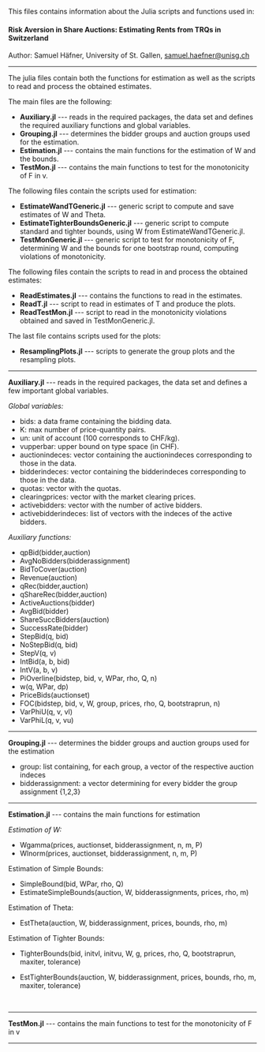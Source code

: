 This files contains information about the Julia scripts and functions used in:

#### **Risk Aversion in Share Auctions: Estimating Rents from TRQs in Switzerland**

Author: Samuel Häfner, University of St. Gallen, [samuel.haefner@unisg.ch](mailto:samuel.haefner@unisg.ch) 

------

The julia files contain both the functions for estimation as well as the scripts to read and process the obtained estimates.

The main files are the following:

- **Auxiliary.jl** --- reads in the required packages, the data set and defines the required auxiliary functions and  global variables.
- **Grouping.jl** --- determines the bidder groups and auction groups used for the estimation.
- **Estimation.jl** --- contains the main functions for the estimation of W and the bounds.
- **TestMon.jl** --- contains the main functions to test for the monotonicity of F in v.

The following files contain the scripts used for estimation:

- **EstimateWandTGeneric.jl** --- generic script to compute and save estimates of W and Theta.
- **EstimateTighterBoundsGeneric.jl** --- generic script to compute standard and tighter bounds, using W from EstimateWandTGeneric.jl. 
- **TestMonGeneric.jl** --- generic script to test for monotonicity of F, determining W and the bounds for one bootstrap round, computing violations of monotonicity.

The following files contain the scripts to read in and process the obtained estimates:

- **ReadEstimates.jl** --- contains the functions to read in the estimates.
- **ReadT.jl** --- script to read in estimates of T and produce the plots. 
- **ReadTestMon.jl** --- script to read in the monotonicity violations obtained and saved in TestMonGeneric.jl.

The last file contains scripts used for the plots:

- **ResamplingPlots.jl** --- scripts to generate the group plots and the resampling plots. 

------

**Auxiliary.jl** --- reads in the required packages, the data set and defines a few important global variables.

*Global variables:*

- bids: a data frame containing the bidding data.
- K: max number of price-quantity pairs.
- un: unit of account (100 corresponds to CHF/kg).
- vupperbar: upper bound on type space (in CHF).
- auctionindeces: vector containing the auctionindeces corresponding to those in the data.
- bidderindeces: vector containing the bidderindeces corresponding to those in the data.
- quotas: vector with the quotas.
- clearingprices: vector with the market clearing prices.
- activebidders: vector with the number of active bidders.
- activebidderindeces: list of vectors with the indeces of the active bidders.

*Auxiliary functions:*

- qpBid(bidder,auction)
- AvgNoBidders(bidderassignment)
- BidToCover(auction)
- Revenue(auction)
- qRec(bidder,auction)
- qShareRec(bidder,auction)
- ActiveAuctions(bidder)
- AvgBid(bidder)
- ShareSuccBidders(auction)
- SuccessRate(bidder)
- StepBid(q, bid)
- NoStepBid(q, bid)
- StepV(q, v)
- IntBid(a, b, bid)
- IntV(a, b, v)
- PiOverline(bidstep, bid, v, WPar, rho, Q, n)
- w(q, WPar, dp)
- PriceBids(auctionset)
- FOC(bidstep, bid, v, W, group, prices, rho, Q, bootstraprun, n)
- VarPhiU(q, v, vl)
- VarPhiL(q, v, vu)


------

**Grouping.jl** --- determines the bidder groups and auction groups used for the estimation

- group: list containing, for each group, a vector of the respective auction indeces 
- bidderassignment: a vector determining for every bidder the group assignment {1,2,3}

------

**Estimation.jl** --- contains the main functions for estimation 

*Estimation of W:*

- Wgamma(prices, auctionset, bidderassignment, n, m, P)
- Wlnorm(prices, auctionset, bidderassignment, n, m, P)

Estimation of Simple Bounds:

- SimpleBound(bid, WPar, rho, Q)
- EstimateSimpleBounds(auction, W, bidderassignments,  prices, rho, m)

Estimation of Theta:

- EstTheta(auction, W, bidderassignment, prices, bounds, rho, m)

Estimation of Tighter Bounds:

- TighterBounds(bid, initvl, initvu, W, g, prices, rho, Q, bootstraprun, maxiter, tolerance)

- EstTighterBounds(auction, W, bidderassignment, prices, bounds, rho, m, maxiter, tolerance)

  ​

------

**TestMon.jl** --- contains the main functions to test for the monotonicity of F in v



------

